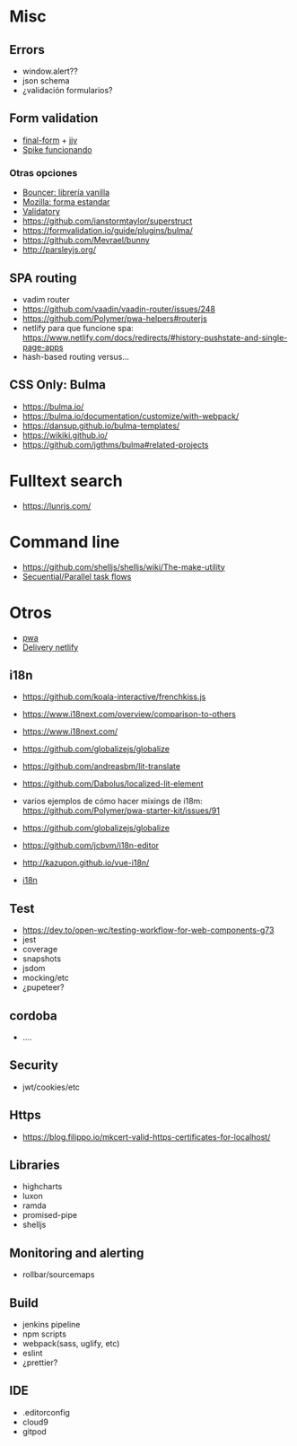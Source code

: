 # Misc



## Errors

- window.alert??
- json schema 
- ¿validación formularios?

## Form validation

- [final-form](https://github.com/final-form/final-form) + [jjv](https://github.com/acornejo/jjv)
- [Spike funcionando](https://github.com/luisartola/ftt-web-components/blob/final-form/ftt.programania.net/src/components/form.js)

### Otras opciones

- [Bouncer: librería vanilla](https://github.com/cferdinandi/bouncer)
- [Mozilla: forma estandar](https://developer.mozilla.org/es/docs/Learn/HTML/Forms/Validacion_formulario_datos)
- [Validatory](https://github.com/FriendsOfECMAScript/Validatory)
- https://github.com/ianstormtaylor/superstruct
- https://formvalidation.io/guide/plugins/bulma/
- https://github.com/Mevrael/bunny
- http://parsleyjs.org/

## SPA routing

- vadim router
- https://github.com/vaadin/vaadin-router/issues/248
- https://github.com/Polymer/pwa-helpers#routerjs
- netlify para que funcione spa: https://www.netlify.com/docs/redirects/#history-pushstate-and-single-page-apps
- hash-based routing versus...

## CSS Only: Bulma

- https://bulma.io/
- https://bulma.io/documentation/customize/with-webpack/
- https://dansup.github.io/bulma-templates/
- https://wikiki.github.io/
- https://github.com/jgthms/bulma#related-projects

# Fulltext search

- https://lunrjs.com/

# Command line

- https://github.com/shelljs/shelljs/wiki/The-make-utility
- [Secuential/Parallel task flows](https://drome.js.org/docs/configuration)

# Otros

- [pwa](./pwa.md)
- [Delivery netlify](./delivery-netlify.md)


## i18n

- https://github.com/koala-interactive/frenchkiss.js


- https://www.i18next.com/overview/comparison-to-others
- https://www.i18next.com/
- https://github.com/globalizejs/globalize
- https://github.com/andreasbm/lit-translate
- https://github.com/Dabolus/localized-lit-element
- varios ejemplos de cómo hacer mixings de i18m: https://github.com/Polymer/pwa-starter-kit/issues/91
- https://github.com/globalizejs/globalize
- https://github.com/jcbvm/i18n-editor 
- http://kazupon.github.io/vue-i18n/
- [i18n](https://www.google.com/search?q=web+components+i18n&oq=web+components+i18n&aqs=chrome..69i57j69i64l2.6489j0j7&sourceid=chrome&ie=UTF-8)


## Test

- https://dev.to/open-wc/testing-workflow-for-web-components-g73
- jest 
- coverage
- snapshots
- jsdom
- mocking/etc
- ¿pupeteer?


## cordoba

- ....

## Security

- jwt/cookies/etc

## Https

- https://blog.filippo.io/mkcert-valid-https-certificates-for-localhost/


## Libraries

- highcharts
- luxon
- ramda
- promised-pipe
- shelljs

## Monitoring and alerting

- rollbar/sourcemaps


## Build

- jenkins pipeline 
- npm scripts 
- webpack(sass, uglify, etc) 
- eslint 
- ¿prettier?

## IDE

- .editorconfig
- cloud9
- gitpod


